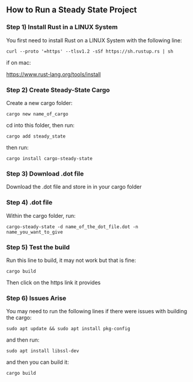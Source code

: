 ## How to Run a Steady State Project

### Step 1) Install Rust in a LINUX System

You first need to install Rust on a LINUX System with the following line:
    
    curl --proto '=https' --tlsv1.2 -sSf https://sh.rustup.rs | sh

if on mac:

https://www.rust-lang.org/tools/install


### Step 2) Create Steady-State Cargo
Create a new cargo folder:

    cargo new name_of_cargo

cd into this folder, then run:

    cargo add steady_state

then run:

    cargo install cargo-steady-state


### Step 3) Download .dot file
Download the .dot file and store in in your cargo folder

### Step 4) .dot file
Within the cargo folder, run:

    cargo-steady-state -d name_of_the_dot_file.dot -n name_you_want_to_give

### Step 5) Test the build
Run this line to build, it may not work but that is fine:

    cargo build

Then click on the https link it provides

### Step 6) Issues Arise
You may need to run the following lines if there were issues with building the cargo:

    sudo apt update && sudo apt install pkg-config

and then run:

    sudo apt install libssl-dev

and then you can build it:

    cargo build






